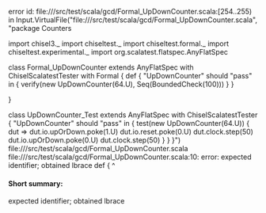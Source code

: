 error id: file://<WORKSPACE>/src/test/scala/gcd/Formal_UpDownCounter.scala:[254..255) in Input.VirtualFile("file://<WORKSPACE>/src/test/scala/gcd/Formal_UpDownCounter.scala", "package Counters

import chisel3._
import chiseltest._
import chiseltest.formal._
import chiseltest.experimental._
import org.scalatest.flatspec.AnyFlatSpec

class Formal_UpDownCounter extends AnyFlatSpec with ChiselScalatestTester with Formal {
    def {
        "UpDownCounter" should "pass" in {
            verify(new UpDownCounter(64.U), Seq(BoundedCheck(100)))
    }
    }
    
}

class UpDownCounter_Test extends AnyFlatSpec with ChiselScalatestTester {
    "UpDownCounter" should "pass" in {
        test(new UpDownCounter(64.U)) { dut =>
            dut.io.upOrDown.poke(1.U)
            dut.io.reset.poke(0.U)
            dut.clock.step(50)
            dut.io.upOrDown.poke(0.U)
            dut.clock.step(50)
        }
    }
}")
file://<WORKSPACE>/src/test/scala/gcd/Formal_UpDownCounter.scala
file://<WORKSPACE>/src/test/scala/gcd/Formal_UpDownCounter.scala:10: error: expected identifier; obtained lbrace
    def {
        ^
#### Short summary: 

expected identifier; obtained lbrace